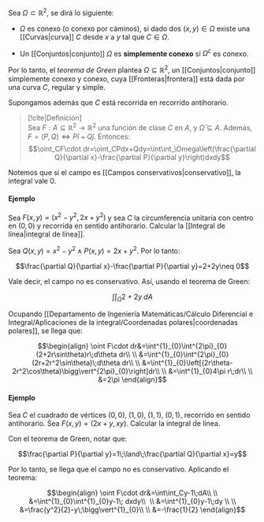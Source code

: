 
Sea $\Omega\subset\mathbb{R}^2$, se dirá lo siguiente: 

- $\Omega$ es conexo (o conexo por cáminos), si dado dos $(x,y)\in\Omega$ existe una [[Curvas|curva]] $C$ desde $x$ a $y$ tal que $C\in\Omega$.  

- Un [[Conjuntos|conjunto]] $\Omega$ es **simplemente conexo** si $\Omega^c$ es conexo. 

Por lo tanto, el *teorema de Green* plantea $\Omega\subseteq\mathbb{R}^2$, un [[Conjuntos|conjunto]] simplemente conexo y conexo, cuya [[Fronteras|frontera]] está dada por una curva $C$, regular y simple. 

Supongamos además que $C$ está recorrida en recorrido antihorario. 

>[!cite|Definición]  
Sea $F:A\subseteq\mathbb{R}^2\to\mathbb{R}^2$ una función de clase $C$ en $A$, y $\bar{\Omega}\subseteq A$. Además, $F=(P,Q)\iff P\hat{i}+Q\hat{j}$. Entonces:  $$\oint_CF\cdot dr=\oint_CPdx+Qdy=\int\int_\Omega\left(\frac{\partial Q}{\partial x}-\frac{\partial P}{\partial y}\right)dxdy$$

Notemos que si el campo es [[Campos conservativos|conservativo]], la integral vale $0$. 

#### Ejemplo 

Sea $F(x,y)=(x^2-y^2,2x+y^2)$ y sea $C$ la circumferencia unitaria con centro en $(0,0)$ y recorrida en sentido antihorario. Calcular la [[Integral de línea|integral de línea]]. 

Sea $Q(x,y)=x^2-y^2\;\land\;P(x,y)=2x+y^2$. Por lo tanto: 

$$\frac{\partial Q}{\partial x}-\frac{\partial P}{\partial y}=2+2y\neq 0$$

Vale decir, el campo no es conservativo. Así, usando el teorema de Green: 

$$\int\int_\Omega2+2y\;dA$$

Ocupando [[Departamento de Ingeniería Matemáticas/Cálculo Diferencial e Integral/Aplicaciones de la integral/Coordenadas polares|coordenadas polares]], se llega que: 

$$\begin{align}
\oint F\cdot dr&=\int^{1}_{0}\int^{2\pi}_{0}(2+2r\sin\theta)r\;d\theta dr\\  \\
&=\int^{1}_{0}\int^{2\pi}_{0}(2r+2r^2\sin\theta)\;d\theta dr\\  \\
&=\int^{1}_{0}\left[(2r\theta-2r^2\cos\theta)\bigg\vert^{2\pi}_{0}\right]dr\\  \\
&=\int^{1}_{0}4\pi r\;dr\\  \\
&=2\pi
\end{align}$$

#### Ejemplo 

Sea $C$ el cuadrado de vértices $(0,0),\;(1,0),\;(1,1),\;(0,1)$, recorrido en sentido antihorario. Sea $F(x,y)=(2x+y,xy)$. Calcular la integral de línea. 

Con el teorema de Green, notar que: 

$$\frac{\partial P}{\partial y}=1\;\land\;\frac{\partial Q}{\partial x}=y$$

Por lo tanto, se llega que el campo no es conservativo. Aplicando el teorema: 

$$\begin{align}
\oint F\cdot dr&=\int\int_Cy-1\;dA\\  \\
&=\int^{1}_{0}\int^{1}_{0}y-1\; dxdy\\  \\
&=\int^{1}_{0}y-1\;dy \\  \\
&=\frac{y^2}{2}-y\;\bigg\vert^{1}_{0}\\  \\
&=-\frac{1}{2}
\end{align}$$

